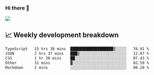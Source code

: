 ### Hi there 👋
<img align="center" src="https://github-readme-stats.vercel.app/api?username=Tumao727&show_icons=true&hide_title=true&theme=dracula" />


## 📈 Weekly development breakdown
<!--START_SECTION:waka-->

```txt
TypeScript   15 hrs 38 mins  ███████████████████▒░░░░░   76.91 %
JSON         2 hrs 37 mins   ███▒░░░░░░░░░░░░░░░░░░░░░   12.87 %
CSS          1 hr 30 mins    ██░░░░░░░░░░░░░░░░░░░░░░░   07.43 %
Other        31 mins         ▓░░░░░░░░░░░░░░░░░░░░░░░░   02.59 %
Markdown     2 mins          ░░░░░░░░░░░░░░░░░░░░░░░░░   00.20 %
```

<!--END_SECTION:waka-->